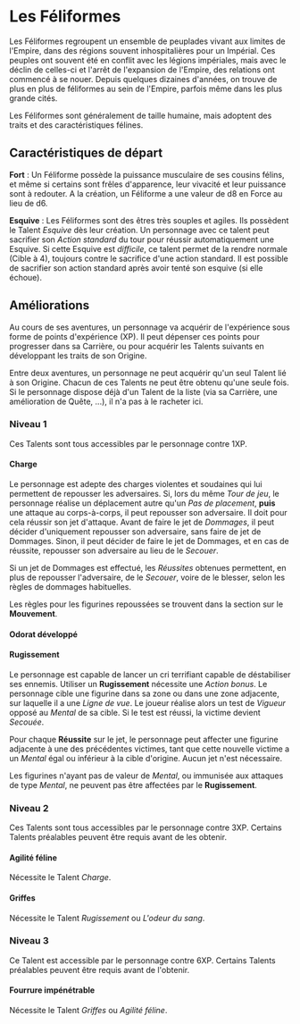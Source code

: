 # Les Féliformes

Les Féliformes regroupent un ensemble de peuplades vivant aux limites de l'Empire, dans des régions souvent inhospitalières pour un Impérial. Ces peuples ont souvent été en conflit avec les légions impériales, mais avec le déclin de celles-ci et l'arrêt de l'expansion de l'Empire, des relations ont commencé à se nouer. Depuis quelques dizaines d'années, on trouve de plus en plus de féliformes au sein de l'Empire, parfois même dans les plus grande cités.

Les Féliformes sont généralement de taille humaine, mais adoptent des traits et des caractéristiques félines.

## Caractéristiques de départ

**Fort** : Un Féliforme possède la puissance musculaire de ses cousins félins, et même si certains sont frêles d'apparence, leur vivacité et leur puissance sont à redouter. A la création, un Féliforme a une valeur de d8 en Force au lieu de d6.

**Esquive** : Les Féliformes sont des êtres très souples et agiles. Ils possèdent le Talent _Esquive_ dès leur création. Un personnage avec ce talent peut sacrifier son _Action standard_ du tour pour réussir automatiquement une Esquive. Si cette Esquive est _difficile_, ce talent permet de la rendre normale (Cible à 4), toujours contre le sacrifice d'une action standard. Il est possible de sacrifier son action standard après avoir tenté son esquive (si elle échoue).

## Améliorations

Au cours de ses aventures, un personnage va acquérir de l'expérience sous forme de points d'expérience (XP). Il peut dépenser ces points pour progresser dans sa Carrière, ou pour acquérir les Talents suivants en développant les traits de son Origine.

Entre deux aventures, un personnage ne peut acquérir qu'un seul Talent lié à son Origine. Chacun de ces Talents ne peut être obtenu qu'une seule fois. Si le personnage dispose déjà d'un Talent de la liste (via sa Carrière, une amélioration de Quête, ...), il n'a pas à le racheter ici.

### Niveau 1

Ces Talents sont tous accessibles par le personnage contre 1XP.

#### Charge

Le personnage est adepte des charges violentes et soudaines qui lui permettent de repousser les adversaires. Si, lors du même _Tour de jeu_, le personnage réalise un déplacement autre qu'un _Pas de placement_, **puis** une attaque au corps-à-corps, il peut repousser son adversaire. Il doit pour cela réussir son jet d'attaque. Avant de faire le jet de _Dommages_, il peut décider d'uniquement repousser son adversaire, sans faire de jet de Dommages. Sinon, il peut décider de faire le jet de Dommages, et en cas de réussite, repousser son adversaire au lieu de le _Secouer_.

Si un jet de Dommages est effectué, les _Réussites_ obtenues permettent, en plus de repousser l'adversaire, de le _Secouer_, voire de le blesser, selon les règles de dommages habituelles.

Les règles pour les figurines repoussées se trouvent dans la section sur le **Mouvement**.

#### Odorat développé



#### Rugissement

Le personnage est capable de lancer un cri terrifiant capable de déstabiliser ses ennemis. Utiliser un **Rugissement** nécessite une _Action bonus_. Le personnage cible une figurine dans sa zone ou dans une zone adjacente, sur laquelle il a une _Ligne de vue_. Le joueur réalise alors un test de _Vigueur_ opposé au _Mental_ de sa cible. Si le test est réussi, la victime devient _Secouée_.

Pour chaque **Réussite** sur le jet, le personnage peut affecter une figurine adjacente à une des précédentes victimes, tant que cette nouvelle victime a un _Mental_ égal ou inférieur à la cible d'origine. Aucun jet n'est nécessaire.

Les figurines n'ayant pas de valeur de _Mental_, ou immunisée aux attaques de type _Mental_, ne peuvent pas être affectées par le **Rugissement**.

### Niveau 2

Ces Talents sont tous accessibles par le personnage contre 3XP. Certains Talents préalables peuvent être requis avant de les obtenir.

#### Agilité féline

Nécessite le Talent _Charge_.

#### Griffes

Nécessite le Talent _Rugissement_ ou _L'odeur du sang_.

### Niveau 3

Ce Talent est accessible par le personnage contre 6XP. Certains Talents préalables peuvent être requis avant de l'obtenir.

#### Fourrure impénétrable

Nécessite le Talent _Griffes_ ou _Agilité féline_.
